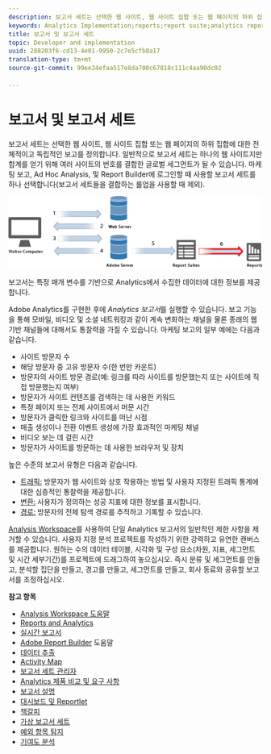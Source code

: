 ```yaml
---
description: 보고서 세트는 선택한 웹 사이트, 웹 사이트 집합 또는 웹 페이지의 하위 집합에 대한 전체적이고 독립적인 보고를 정의합니다. 일반적으로 보고서 세트는 하나의 웹 사이트지만 합계를 얻기 위해 여러 사이트의 번호를 결합한 글로벌 세그먼트가 될 수 있습니다. 마케팅 보고, Ad Hoc Analysis, 및 Report Builder에 로그인할 때 사용할 보고서 세트를 하나 선택합니다(보고서 세트들을 결합하는 롤업을 사용할 때 제외).
keywords: Analytics Implementation;reports;report suite;analytics report;global segment;roll-ups;rollups;combine report suites;traffic;conversion;path
title: 보고서 및 보고서 세트
topic: Developer and implementation
uuid: 288203f6-cd13-4e01-9950-2c7e5cfb8a17
translation-type: tm+mt
source-git-commit: 99ee24efaa517e8da700c67818c111c4aa90dc02

---
```



# 보고서 및 보고서 세트

보고서 세트는 선택한 웹 사이트, 웹 사이트 집합 또는 웹 페이지의 하위 집합에 대한 전체적이고 독립적인 보고를 정의합니다. 일반적으로 보고서 세트는 하나의 웹 사이트지만 합계를 얻기 위해 여러 사이트의 번호를 결합한 글로벌 세그먼트가 될 수 있습니다. 마케팅 보고, Ad Hoc Analysis, 및 Report Builder에 로그인할 때 사용할 보고서 세트를 하나 선택합니다(보고서 세트들을 결합하는 롤업을 사용할 때 제외).

![](assets/how-data-is-collected-6.png)

보고서는 특정 매개 변수를 기반으로 Analytics에서 수집한 데이터에 대한 정보를 제공합니다.

Adobe Analytics를 구현한 후에 *Analytics 보고서*&#x200B;를 실행할 수 있습니다. 보고 기능을 통해 모바일, 비디오 및 소셜 네트워킹과 같이 계속 변화하는 채널을 물론 종래의 웹 기반 채널들에 대해서도 통찰력을 가질 수 있습니다. 마케팅 보고의 일부 예에는 다음과 같습니다.

* 사이트 방문자 수
* 해당 방문자 중 고유 방문자 수(한 번만 카운트)
* 방문자의 사이트 방문 경로(예: 링크를 따라 사이트를 방문했는지 또는 사이트에 직접 방문했는지 여부)
* 방문자가 사이트 컨텐츠를 검색하는 데 사용한 키워드
* 특정 페이지 또는 전체 사이트에서 머문 시간
* 방문자가 클릭한 링크와 사이트를 떠난 시점
* 매출 생성이나 전환 이벤트 생성에 가장 효과적인 마케팅 채널
* 비디오 보는 데 걸린 시간
* 방문자가 사이트를 방문하는 데 사용한 브라우저 및 장치

높은 수준의 보고서 유형은 다음과 같습니다.

* [트래픽:](https://marketing.adobe.com/resources/help/en_US/reference/reports_traffic.html) 방문자가 웹 사이트와 상호 작용하는 방법 및 사용자 지정된 트래픽 통계에 대한 심층적인 통찰력을 제공합니다.
* [변환:](https://marketing.adobe.com/resources/help/en_US/reference/reports_conversion.html) 사용자가 정의하는 성공 지표에 대한 정보를 표시합니다.
* [경로:](https://marketing.adobe.com/resources/help/en_US/reference/reports_paths.html) 방문자의 전체 탐색 경로를 추적하고 기록할 수 있습니다.

[Analysis Workspace](https://marketing.adobe.com/resources/help/en_US/analytics/analysis-workspace/)를 사용하여 단일 Analytics 보고서의 일반적인 제한 사항을 제거할 수 있습니다. 사용자 지정 분석 프로젝트를 작성하기 위한 강력하고 유연한 캔버스를 제공합니다. 원하는 수의 데이터 테이블, 시각화 및 구성 요소(차원, 지표, 세그먼트 및 시간 세부기간)를 프로젝트에 드래그하여 놓으십시오. 즉시 분류 및 세그먼트를 만들고, 분석할 집단을 만들고, 경고를 만들고, 세그먼트를 만들고, 회사 동료와 공유할 보고서를 조정하십시오. 

<p class="head"> <b>참고 항목</b> </p>

* [Analysis Workspace 도움말](/help/analyze/analysis-workspace/analysis-workspace-features.md)
* [Reports and Analytics](/help/analyze/reports-analytics/overview/report-overview.md)
* [실시간 보고서](https://marketing.adobe.com/resources/help/en_US/reference/realtime.html)
* [Adobe Report Builder](https://marketing.adobe.com/resources/help/en_US/arb/) 도움말
* [데이터 추출](https://marketing.adobe.com/resources/help/en_US/sc/user/data_extract.html)
* [Activity Map](https://marketing.adobe.com/resources/help/en_US/analytics/activitymap/)
* [보고서 세트 관리자](https://marketing.adobe.com/resources/help/en_US/reference/report_suites_admin.html)
* [Analytics 제품 비교 및 요구 사항](https://marketing.adobe.com/resources/help/en_US/reference/analytics-product-comparison.html)
* [보고서 설명](https://marketing.adobe.com/resources/help/en_US/reference/reports_descriptions.html)
* [대시보드 및 Reportlet](https://marketing.adobe.com/resources/help/en_US/sc/user/dashboard.html)
* [책갈피](/help/analyze/reports-analytics/bookmarks.md)
* [가상 보고서 세트](/help/components/vrs/vrs-about.md)
* [예외 항목 탐지](/help/analyze/analysis-workspace/virtual-analyst/c-anomaly-detection/anomaly-detection.md)
* [기여도 분석](/help/analyze/analysis-workspace/virtual-analyst/contribution-analysis/ca-tokens.md)

